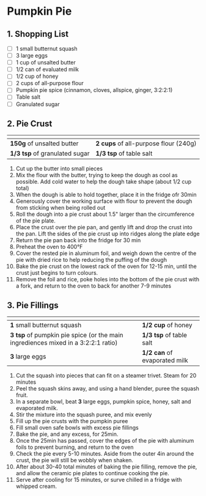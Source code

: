 # Pumpkin Pie

## 1. Shopping List
- [ ] 1 small butternut squash
- [ ] 3 large eggs
- [ ] 1 cup of unsalted butter
- [ ] 1/2 can of evaluated milk
- [ ] 1/2 cup of honey
- [ ] 2 cups of all-purpose flour
- [ ] Pumpkin pie spice (cinnamon, cloves, allspice, ginger, 3:2:2:1)
- [ ] Table salt
- [ ] Granulated sugar

## 2. Pie Crust
|<!-- -->|<!-- -->|
|---|---|
| **150g** of unsalted butter |**2 cups** of all-purpose flour (240g) |
| **1/3 tsp** of granulated sugar | **1/3 tsp** of table salt |

1. Cut up the butter into small pieces
2. Mix the flour with the butter, trying to keep the dough as cool as possible. Add cold water to help the dough take shape (about 1/2 cup total)
3. When the dough is able to hold together, place it in the fridge ofr 30min
4. Generously cover the working surface with flour to prevent the dough from sticking when being rolled out
5. Roll the dough into a pie crust about 1.5" larger than the circumference of the pie plate.
6. Place the crust over the pie pan, and gently lift and drop the crust into the pan. Lift the sides of the pie crust up into ridges along the plate edge
7. Return the pie pan back into the fridge for 30 min
8. Preheat the oven to 400°F
9. Cover the rested pie in aluminum foil, and weigh down the centre of the pie with dried rice to help reducing the puffing of the dough
10. Bake the pie crust on the lowest rack of the oven for 12-15 min, until the crust just begins to turn colours.
11. Remove the foil and rice, poke holes into the bottom of the pie crust with a fork, and return to the oven to back for another 7-9 minutes

## 3. Pie Fillings
|<!-- -->|<!-- -->|
|---|---|
| **1** small butternut squash |**1/2 cup** of honey |
| **3 tsp** of pumpkin pie spice (or the main ingrediences mixed in a 3:2:2:1 ratio)| **1/3 tsp** of table salt |
| **3** large eggs | **1/2 can** of evaporated milk |

1. Cut the squash into pieces that can fit on a steamer trivet. Steam for 20 minutes
2. Peel the squash skins away, and using a hand blender, puree the squash fruit.
3. In a separate bowl, beat **3** large eggs, pumpkin spice, honey, salt and evaporated milk. 
4. Stir the mixture into the squash puree, and mix evenly
5. Fill up the pie crusts with the pumpkin puree
6. Fill small oven safe bowls with excess pie fillings
7. Bake the pie, and any excess, for 25min.
8. Once the 25min has passed, cover the edges of the pie with aluminum foils to prevent burning, and return to the oven
9. Check the pie every 5-10 minutes. Aside from the outer 4in around the crust, the pie will still be wobbly when shaken.
10. After about 30-40 total minutes of baking the pie filling, remove the pie, and allow the ceramic pie plates to continue cooking the pie.
11. Serve after cooling for 15 minutes, or surve chilled in a fridge with whipped cream.
